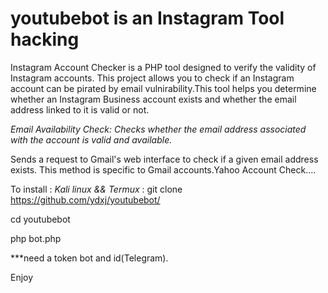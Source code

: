 # youtubebot is an Instagram Tool hacking 

Instagram Account Checker is a PHP tool designed to verify the validity of Instagram accounts. This project allows you to check if an Instagram account can be pirated by email vulnirability.This tool helps you determine whether an Instagram Business account exists and whether the email address linked to it is valid or not.

*Email Availability Check:*
  *Checks whether the email address associated with the account is valid and available.*

Sends a request to Gmail's web interface to check if a given email address exists. This method is specific to Gmail accounts.Yahoo Account Check....


To install :
  *Kali linux && Termux* : git clone https://github.com/ydxj/youtubebot/

  
  cd youtubebot

  
  php bot.php



***need a token bot and id(Telegram).


Enjoy
